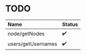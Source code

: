 # TODO

Name               | Status
:----------------- | :----------------
node/getNodes      | :heavy_check_mark:
users/getUsernames | :heavy_check_mark:
